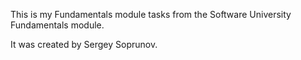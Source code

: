 This is my Fundamentals module tasks from the Software University Fundamentals module.

It was created by Sergey Soprunov.
